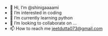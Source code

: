 - 👋 Hi, I’m @shinigaaaami
- 👀 I’m interested in coding
- 🌱 I’m currently learning python
- 💞️ I’m looking to collaborate on ...
- 📫 How to reach me jeetdutta073@gmail.com

<!---
shinigaaaami/shinigaaaami is a ✨ special ✨ repository because its `README.md` (this file) appears on your GitHub profile.
You can click the Preview link to take a look at your changes.
--->
